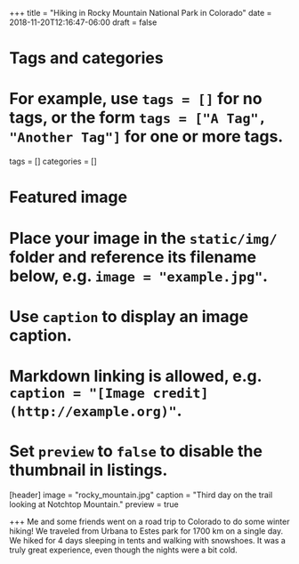 +++
title = "Hiking in Rocky Mountain National Park in Colorado"
date = 2018-11-20T12:16:47-06:00
draft = false

# Tags and categories
# For example, use `tags = []` for no tags, or the form `tags = ["A Tag", "Another Tag"]` for one or more tags.
tags = []
categories = []

# Featured image
# Place your image in the `static/img/` folder and reference its filename below, e.g. `image = "example.jpg"`.
# Use `caption` to display an image caption.
#   Markdown linking is allowed, e.g. `caption = "[Image credit](http://example.org)"`.
# Set `preview` to `false` to disable the thumbnail in listings.
[header]
image = "rocky_mountain.jpg"
caption = "Third day on the trail looking at Notchtop Mountain."
preview = true

+++
Me and some friends went on a road trip to Colorado to do some winter hiking! We traveled from Urbana to Estes park for 1700 km on a single day. We hiked for 4 days sleeping in tents and walking with snowshoes. It was a truly great experience, even though the nights were a bit cold.